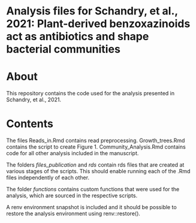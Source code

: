 Analysis files for Schandry, et al., 2021: Plant-derived benzoxazinoids act as antibiotics and shape bacterial communities
================

# About

This repository contains the code used for the analysis presented in Schandry, et al., 2021.

# Contents

The files Reads_in.Rmd contains read preprocessing.
Growth_trees.Rmd contains the script to create Figure 1.
Community_Analysis.Rmd contains code for all other analysis included in the manuscript.

The folders _files_publication_ and _rds_ contain rds files that are created at various stages of the scripts. This should enable running each of the .Rmd files independently of each other.

The folder _functions_ contains custom functions that were used for the analysis, which are sourced in the respective scripts.

A renv environment snapshot is included and it should be possible to restore the analysis environment using renv::restore(). 